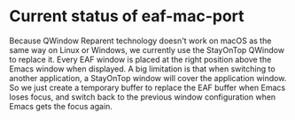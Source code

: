 # Current status of eaf-mac-port

Because QWindow Reparent technology doesn't work on macOS as the same way on Linux or Windows, we currently use the StayOnTop QWindow to replace it. Every EAF window is placed at the right position above the Emacs window when displayed. A big limitation is that when switching to another application, a StayOnTop window will cover the application window. So we just create a temporary buffer to replace the EAF buffer when Emacs loses focus, and switch back to the previous window configuration when Emacs gets the focus again.
